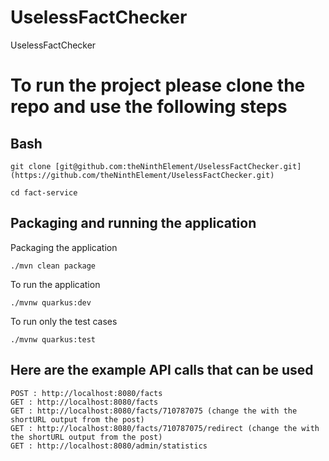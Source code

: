 # UselessFactChecker
UselessFactChecker

# To run the project please clone the repo and use the following steps

## Bash
```
git clone [git@github.com:theNinthElement/UselessFactChecker.git](https://github.com/theNinthElement/UselessFactChecker.git)

cd fact-service
```

## Packaging and running the application

Packaging the application 
```
./mvn clean package
```

To run the application 
```
./mvnw quarkus:dev
```

To run only the test cases 
```
./mvnw quarkus:test
```

## Here are the example API calls that can be used 
```
POST : http://localhost:8080/facts
GET : http://localhost:8080/facts
GET : http://localhost:8080/facts/710787075 (change the with the shortURL output from the post)
GET : http://localhost:8080/facts/710787075/redirect (change the with the shortURL output from the post)
GET : http://localhost:8080/admin/statistics

```
